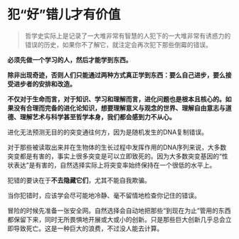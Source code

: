 # 犯“好”错儿才有价值

> 哲学史实际上是记录了一大堆非常有智慧的人犯下的一大堆非常有诱惑力的错误的历史，如果你不了解它，就注定会再次犯下那些倒霉的错误。

**必须先做一个学习的人，然后才能学到东西。**

**除非出现奇迹，否则人们只能通过两种方式真正学到东西：要么自己进步，要么接受进步者的安排和改造。**

**不仅对于生命而言，对于知识、学习和理解而言，进化问题也是根本且核心的。如果没有合理而完备的进化论知识，想要理解意义与观念的世界、理解自由意志与道德、理解艺术与科学甚至哲学本身，我们都会感到力不从心。**

进化无法预测无目的的突变通往何方，因为是随机发生的DNA复制错误。

对于那些被读取出来并在生物体的生长过程中发挥作用的DNA序列来说，大多数突变都是有害的，事实上很多突变是可以立即致死的。因为大多数突变基因的“性状表达”是有害的，自然选择实际上将突变率始终保持在一个很低的水平上。

犯错的要诀在于**不去隐藏它们**，尤其不能自我欺骗。

当你犯错时，应该学会尽可能地冷静、毫不留情地检查你记住的错误。

冒险的时候先准备一张安全网。自然选择会自动地把那些“到现在为止”管用的东西都保留下来，同时无所畏惧地开展或大或小的创新。只是那些巨大创新几乎总会立即导致死亡。这是一种巨大的浪费，不过没人能去计算。

